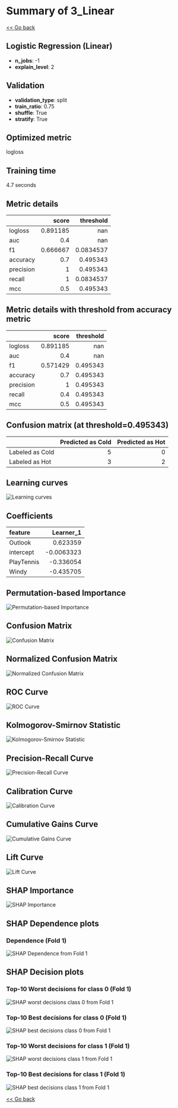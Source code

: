 # Summary of 3_Linear

[<< Go back](../README.md)


## Logistic Regression (Linear)
- **n_jobs**: -1
- **explain_level**: 2

## Validation
 - **validation_type**: split
 - **train_ratio**: 0.75
 - **shuffle**: True
 - **stratify**: True

## Optimized metric
logloss

## Training time

4.7 seconds

## Metric details
|           |    score |   threshold |
|:----------|---------:|------------:|
| logloss   | 0.891185 | nan         |
| auc       | 0.4      | nan         |
| f1        | 0.666667 |   0.0834537 |
| accuracy  | 0.7      |   0.495343  |
| precision | 1        |   0.495343  |
| recall    | 1        |   0.0834537 |
| mcc       | 0.5      |   0.495343  |


## Metric details with threshold from accuracy metric
|           |    score |   threshold |
|:----------|---------:|------------:|
| logloss   | 0.891185 |  nan        |
| auc       | 0.4      |  nan        |
| f1        | 0.571429 |    0.495343 |
| accuracy  | 0.7      |    0.495343 |
| precision | 1        |    0.495343 |
| recall    | 0.4      |    0.495343 |
| mcc       | 0.5      |    0.495343 |


## Confusion matrix (at threshold=0.495343)
|                 |   Predicted as Cold |   Predicted as Hot |
|:----------------|--------------------:|-------------------:|
| Labeled as Cold |                   5 |                  0 |
| Labeled as Hot  |                   3 |                  2 |

## Learning curves
![Learning curves](learning_curves.png)

## Coefficients
| feature    |   Learner_1 |
|:-----------|------------:|
| Outlook    |   0.623359  |
| intercept  |  -0.0063323 |
| PlayTennis |  -0.336054  |
| Windy      |  -0.435705  |


## Permutation-based Importance
![Permutation-based Importance](permutation_importance.png)
## Confusion Matrix

![Confusion Matrix](confusion_matrix.png)


## Normalized Confusion Matrix

![Normalized Confusion Matrix](confusion_matrix_normalized.png)


## ROC Curve

![ROC Curve](roc_curve.png)


## Kolmogorov-Smirnov Statistic

![Kolmogorov-Smirnov Statistic](ks_statistic.png)


## Precision-Recall Curve

![Precision-Recall Curve](precision_recall_curve.png)


## Calibration Curve

![Calibration Curve](calibration_curve_curve.png)


## Cumulative Gains Curve

![Cumulative Gains Curve](cumulative_gains_curve.png)


## Lift Curve

![Lift Curve](lift_curve.png)



## SHAP Importance
![SHAP Importance](shap_importance.png)

## SHAP Dependence plots

### Dependence (Fold 1)
![SHAP Dependence from Fold 1](learner_fold_0_shap_dependence.png)

## SHAP Decision plots

### Top-10 Worst decisions for class 0 (Fold 1)
![SHAP worst decisions class 0 from Fold 1](learner_fold_0_shap_class_0_worst_decisions.png)
### Top-10 Best decisions for class 0 (Fold 1)
![SHAP best decisions class 0 from Fold 1](learner_fold_0_shap_class_0_best_decisions.png)
### Top-10 Worst decisions for class 1 (Fold 1)
![SHAP worst decisions class 1 from Fold 1](learner_fold_0_shap_class_1_worst_decisions.png)
### Top-10 Best decisions for class 1 (Fold 1)
![SHAP best decisions class 1 from Fold 1](learner_fold_0_shap_class_1_best_decisions.png)

[<< Go back](../README.md)
